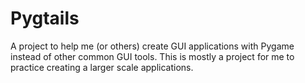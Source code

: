 # Pygtails
A project to help me (or others) create GUI applications with Pygame instead of other common GUI tools. This is mostly a project for me to practice creating a larger scale applications.
